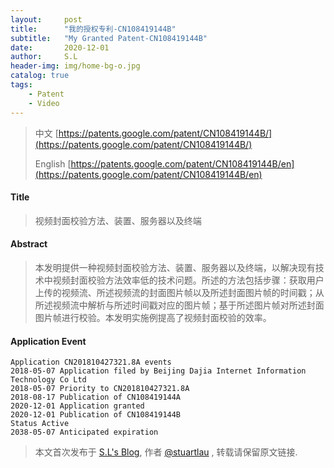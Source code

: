 ```yaml
---
layout:     post
title:      "我的授权专利-CN108419144B"
subtitle:   "My Granted Patent-CN108419144B"
date:       2020-12-01
author:     S.L
header-img: img/home-bg-o.jpg
catalog: true
tags:
    - Patent
    - Video
---
```

> 中文 [https://patents.google.com/patent/CN108419144B/](https://patents.google.com/patent/CN108419144B/)
>
> English [https://patents.google.com/patent/CN108419144B/en](https://patents.google.com/patent/CN108419144B/en)

#### Title
> 视频封面校验方法、装置、服务器以及终端








#### Abstract
> 本发明提供一种视频封面校验方法、装置、服务器以及终端，以解决现有技术中视频封面校验方法效率低的技术问题。所述的方法包括步骤：获取用户上传的视频流、所述视频流的封面图片帧以及所述封面图片帧的时间戳；从所述视频流中解析与所述时间戳对应的图片帧；基于所述图片帧对所述封面图片帧进行校验。本发明实施例提高了视频封面校验的效率。








#### Application Event
```
Application CN201810427321.8A events 
2018-05-07 Application filed by Beijing Dajia Internet Information Technology Co Ltd
2018-05-07 Priority to CN201810427321.8A
2018-08-17 Publication of CN108419144A
2020-12-01 Application granted
2020-12-01 Publication of CN108419144B
Status Active
2038-05-07 Anticipated expiration
```
> 本文首次发布于 [S.L's Blog](http://elsef.com), 作者 [@stuartlau](http://github.com/stuartlau) ,
转载请保留原文链接.
